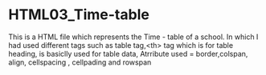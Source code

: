 # HTML03_Time-table
This is a HTML file which represents the Time - table of a school. In which I had used different tags such as table tag,&lt;th> tag which is for table heading,<td> is basiclly 
used for table data,
Atrribute used = border,colspan, align, cellspacing , cellpading and rowspan
